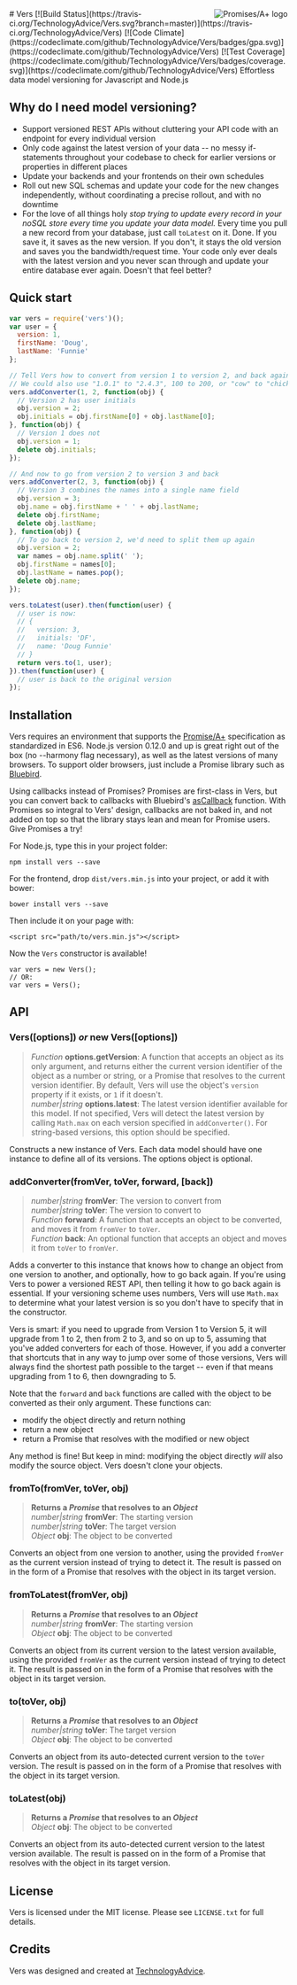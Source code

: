 <a href="http://promisesaplus.com/">
    <img src="https://promises-aplus.github.io/promises-spec/assets/logo-small.png"
         align="right" valign="top" alt="Promises/A+ logo" />
</a>
# Vers [![Build Status](https://travis-ci.org/TechnologyAdvice/Vers.svg?branch=master)](https://travis-ci.org/TechnologyAdvice/Vers) [![Code Climate](https://codeclimate.com/github/TechnologyAdvice/Vers/badges/gpa.svg)](https://codeclimate.com/github/TechnologyAdvice/Vers) [![Test Coverage](https://codeclimate.com/github/TechnologyAdvice/Vers/badges/coverage.svg)](https://codeclimate.com/github/TechnologyAdvice/Vers)
Effortless data model versioning for Javascript and Node.js

## Why do I need model versioning?
- Support versioned REST APIs without cluttering your API code with an endpoint
for every individual version
- Only code against the latest version of your data -- no messy if-statements
throughout your codebase to check for earlier versions or properties in
different places
- Update your backends and your frontends on their own schedules 
- Roll out new SQL schemas and update your code for the new changes
independently, without coordinating a precise rollout, and with no downtime
- For the love of all things holy _stop trying to update every record in your
noSQL store every time you update your data model._ Every time you pull a new
record from your database, just call `toLatest` on it. Done. If you save it,
it saves as the new version. If you don't, it stays the old version and saves
you the bandwidth/request time. Your code only ever deals with the latest
version and you never scan through and update your entire database ever again.
Doesn't that feel better?

## Quick start
```javascript
var vers = require('vers')();
var user = {
  version: 1,
  firstName: 'Doug',
  lastName: 'Funnie'
};

// Tell Vers how to convert from version 1 to version 2, and back again.
// We could also use "1.0.1" to "2.4.3", 100 to 200, or "cow" to "chicken"
vers.addConverter(1, 2, function(obj) {
  // Version 2 has user initials
  obj.version = 2;
  obj.initials = obj.firstName[0] + obj.lastName[0];
}, function(obj) {
  // Version 1 does not
  obj.version = 1;
  delete obj.initials;
});

// And now to go from version 2 to version 3 and back
vers.addConverter(2, 3, function(obj) {
  // Version 3 combines the names into a single name field 
  obj.version = 3;
  obj.name = obj.firstName + ' ' + obj.lastName;
  delete obj.firstName;
  delete obj.lastName;
}, function(obj) {
  // To go back to version 2, we'd need to split them up again
  obj.version = 2;
  var names = obj.name.split(' ');
  obj.firstName = names[0];
  obj.lastName = names.pop();
  delete obj.name;
});

vers.toLatest(user).then(function(user) {
  // user is now:
  // {
  //   version: 3,
  //   initials: 'DF',
  //   name: 'Doug Funnie'
  // }
  return vers.to(1, user);
}).then(function(user) {
  // user is back to the original version
});
```

## Installation
Vers requires an environment that supports the
[Promise/A+](https://promisesaplus.com/) specification as standardized in ES6.
Node.js version 0.12.0 and up is great right out of the box (no --harmony flag
necessary), as well as the latest versions of many browsers. To support older
browsers, just include a Promise library such as
[Bluebird](https://github.com/petkaantonov/bluebird).

Using callbacks instead of Promises? Promises are first-class in Vers, but you
can convert back to callbacks with Bluebird's [asCallback](https://github.com/petkaantonov/bluebird/blob/master/API.md#ascallbackfunction-callback--object-options---promise)
function. With Promises so integral to Vers' design, callbacks are not baked
in, and not added on top so that the library stays lean and mean for Promise
users. Give Promises a try!

For Node.js, type this in your project folder:

    npm install vers --save

For the frontend, drop `dist/vers.min.js` into your project, or add it with
bower:

    bower install vers --save

Then include it on your page with:

    <script src="path/to/vers.min.js"></script>

Now the `Vers` constructor is available!

    var vers = new Vers();
    // OR:
    var vers = Vers();

## API
### Vers([options]) _or_ new Vers([options])
> _Function_ **options.getVersion**: A function that accepts an object as its
only argument, and returns either the current version identifier of the object
as a number or string, or a Promise that resolves to the current version
identifier. By default, Vers will use the object's `version` property if it
exists, or `1` if it doesn't.  
> _number|string_ **options.latest**: The latest version identifier available for
this model. If not specified, Vers will detect the latest version by calling
`Math.max` on each version specified in `addConverter()`. For string-based
versions, this option should be specified.

Constructs a new instance of Vers. Each data model should have one instance to
define all of its versions. The options object is optional.

### addConverter(fromVer, toVer, forward, [back])
> _number|string_ **fromVer**: The version to convert from  
> _number|string_ **toVer**: The version to convert to  
> _Function_ **forward**: A function that accepts an object to be converted,
and moves it from `fromVer` to `toVer`.  
> _Function_ **back**: An optional function that accepts an object and moves it
from `toVer` to `fromVer`.

Adds a converter to this instance that knows how to change an object from one
version to another, and optionally, how to go back again. If you're using Vers
to power a versioned REST API, then telling it how to go back again is
essential. If your versioning scheme uses numbers, Vers will use `Math.max` to
determine what your latest version is so you don't have to specify that in the
constructor.

Vers is smart: if you need to upgrade from Version 1 to Version 5, it will
upgrade from 1 to 2, then from 2 to 3, and so on up to 5, assuming that you've
added converters for each of those. However, if you add a converter that
shortcuts that in any way to jump over some of those versions, Vers will always
find the shortest path possible to the target -- even if that means upgrading
from 1 to 6, then downgrading to 5. 

Note that the `forward` and `back` functions are called with the object to be
converted as their only argument. These functions can:
- modify the object directly and return nothing
- return a new object
- return a Promise that resolves with the modified or new object

Any method is fine! But keep in mind: modifying the object directly _will_ also
modify the source object. Vers doesn't clone your objects.

### fromTo(fromVer, toVer, obj)
> **Returns a _Promise_ that resolves to an _Object_**  
> _number|string_ **fromVer**: The starting version  
> _number|string_ **toVer**: The target version  
> _Object_ **obj**: The object to be converted

Converts an object from one version to another, using the provided `fromVer` as
the current version instead of trying to detect it. The result is passed on
in the form of a Promise that resolves with the object in its target version.

### fromToLatest(fromVer, obj)
> **Returns a _Promise_ that resolves to an _Object_**  
> _number|string_ **fromVer**: The starting version  
> _Object_ **obj**: The object to be converted

Converts an object from its current version to the latest version available,
using the provided `fromVer` as the current version instead of trying to detect
it. The result is passed on in the form of a Promise that resolves with the
object in its target version.

### to(toVer, obj)
> **Returns a _Promise_ that resolves to an _Object_**  
> _number|string_ **toVer**: The target version  
> _Object_ **obj**: The object to be converted

Converts an object from its auto-detected current version to the `toVer`
version. The result is passed on in the form of a Promise that resolves with
the object in its target version.

### toLatest(obj)
> **Returns a _Promise_ that resolves to an _Object_**  
> _Object_ **obj**: The object to be converted

Converts an object from its auto-detected current version to the latest version
available. The result is passed on in the form of a Promise that resolves with
the object in its target version.

## License
Vers is licensed under the MIT license. Please see `LICENSE.txt` for full
details.

## Credits
Vers was designed and created at
[TechnologyAdvice](http://technologyadvice.com).
